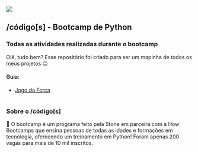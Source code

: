 ![](https://user-images.githubusercontent.com/69727594/154172033-847f2118-dd5d-48fe-a98e-6d71484fbc1f.png)

## /código[s] - Bootcamp de Python
### Todas as atividades realizadas durante o bootcamp

Oiê, tudo bem?
Esse repositório foi criado para ser um mapinha de todos os meus projetos 😉

#### Guia:
- [Jogo da Forca](https://github.com/becabelin/jogo-da-forca)

#
### Sobre o /código[s]
💚 O bootcamp é um programa feito pela Stone em parceira com a How Bootcamps que ensina pessoas de todas as idades e formações em tecnologia, oferecendo um treinamento em Python! Foram apenas 200 vagas para mais de 10 mil inscritos.
